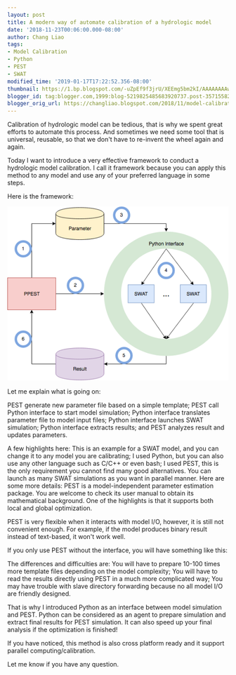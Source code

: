 ```yaml
---
layout: post
title: A modern way of automate calibration of a hydrologic model
date: '2018-11-23T00:06:00.000-08:00'
author: Chang Liao
tags:
- Model Calibration
- Python
- PEST
- SWAT
modified_time: '2019-01-17T17:22:52.356-08:00'
thumbnail: https://1.bp.blogspot.com/-uZpEf9f3jrU/XEEmg5bm2kI/AAAAAAAAwYo/_Xc3ZY6PmNc5Nm6FUVq2oAvT4j_AzlFAACLcBGAs/s72-c/interface.png
blogger_id: tag:blogger.com,1999:blog-5219825485683920737.post-3571558200441514084
blogger_orig_url: https://changliao.blogspot.com/2018/11/model-calibration-001.html
---
```


Calibration of hydrologic model can be tedious, that is why we spent great efforts to automate this process. And sometimes we need some tool that is universal, reusable, so that we don't have to re-invent the wheel again and again.

Today I want to introduce a very effective framework to conduct a hydrologic model calibration. I call it framework because you can apply this method to any model and use any of your preferred language in some steps.

Here is the framework:

![Figure 1](https://github.com/changliao/changliao.github.io/blob/main/_figure/pypest_interface.png?raw=true)

Let me explain what is going on:


PEST generate new parameter file based on a simple template;
PEST call Python interface to start model simulation;
Python interface translates parameter file to model input files;
Python interface launches SWAT simulation;
Python interface extracts results; and
PEST analyzes result and updates parameters.

A few highlights here:
This is an example for a SWAT model, and you can change it to any model you are calibrating;
I used Python, but you can also use any other language such as C/C++ or even bash;
I used PEST, this is the only requirement you cannot find many good alternatives.
You can launch as many SWAT simulations as you want in parallel manner.
Here are some more details:
PEST is a model-independent parameter estimation package. You are welcome to check its user manual to obtain its mathematical background. One of the highlights is that it supports both local and global optimization.

PEST is very flexible when it interacts with model I/O, however, it is still not convenient enough. For example, if the model produces binary result instead of text-based, it won't work well.

If you only use PEST without the interface, you will have something like this:


The differences and difficulties are:
You will have to prepare 10-100 times more template files depending on the model complexity;
You will have to read the results directly using PEST in a much more complicated way;
You may have trouble with slave directory forwarding because no all model I/O are friendly designed.

That is why I introduced Python as an interface between model simulation and PEST. Python can be considered as an agent to prepare simulation and extract final results for PEST simulation. It can also speed up your final analysis if the optimization is finished!

If you have noticed, this method is also cross platform ready and it support parallel computing/calibration.

Let me know if you have any question.

